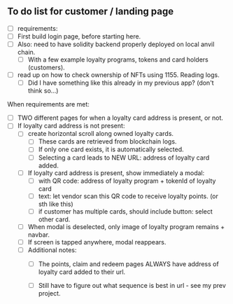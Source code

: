 ## To do list for customer / landing page 

- [ ] requirements:  
- [ ] First build login page, before starting here. 
- [ ] Also: need to have solidity backend properly deployed on local anvil chain. 
  - [ ] With a few example loyalty programs, tokens and card holders (customers).     
- [ ] read up on how to check ownership of NFTs using 1155. Reading logs. 
  - [ ] Did I have something like this already in my previous app? (don't think so...) 

When requirements are met: 
- [ ] TWO different pages for when a loyalty card address is present, or not. 
- [ ] If loyalty card address is not present: 
  - [ ] create horizontal scroll along owned loyalty cards. 
    - [ ] These cards are retrieved from blockchain logs. 
    - [ ] If only one card exists, it is automatically selected.
    - [ ] Selecting a card leads to NEW URL: address of loyalty card added.
  - [ ] If loyalty card address is present, show immediately a modal: 
    - [ ] with QR code: address of loyalty program + tokenId of loyalty card
    - [ ] text: let vendor scan this QR code to receive loyalty points. (or sth like this) 
    - [ ] if customer has multiple cards, should include button: select other card. 
  - [ ] When modal is deselected, only image of loyalty program remains + navbar.  
  - [ ] If screen is tapped anywhere, modal reappears. 
  - [ ] Additional notes: 
    - [ ] The points, claim and redeem pages ALWAYS have address of loyalty card added to their url.
    - [ ] Still have to figure out what sequence is best in url - see my prev project. 

